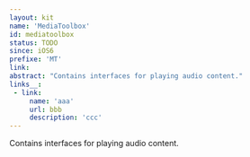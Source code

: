 ```yaml
---
layout: kit
name: 'MediaToolbox'
id: mediatoolbox
status: TODO
since: iOS6
prefixe: 'MT'
link: 
abstract: "Contains interfaces for playing audio content."
links__:
 - link:
     name: 'aaa'
     url: bbb
     description: 'ccc'
---
```


Contains interfaces for playing audio content.
